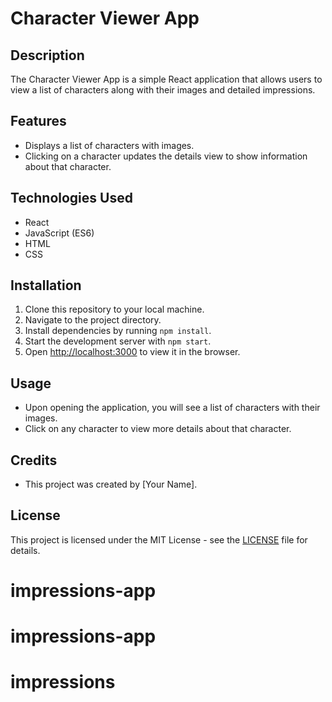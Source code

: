 # Character Viewer App

## Description
The Character Viewer App is a simple React application that allows users to view a list of characters along with their images and detailed impressions.

## Features
- Displays a list of characters with images.
- Clicking on a character updates the details view to show information about that character.

## Technologies Used
- React
- JavaScript (ES6)
- HTML
- CSS

## Installation
1. Clone this repository to your local machine.
2. Navigate to the project directory.
3. Install dependencies by running `npm install`.
4. Start the development server with `npm start`.
5. Open [http://localhost:3000](http://localhost:3000) to view it in the browser.

## Usage
- Upon opening the application, you will see a list of characters with their images.
- Click on any character to view more details about that character.

## Credits
- This project was created by [Your Name].

## License
This project is licensed under the MIT License - see the [LICENSE](LICENSE) file for details.
# impressions-app
# impressions-app
# impressions

